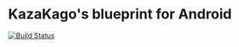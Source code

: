 # KazaKago's blueprint for Android

[![Build Status](https://app.bitrise.io/app/e16c0b5f917e7630/status.svg?token=CNy6A_B_q2WTCSGQu_VZSw)](https://app.bitrise.io/app/e16c0b5f917e7630)
